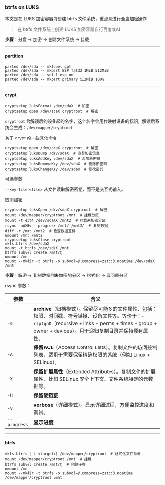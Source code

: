 [^tag]: linux

### btrfs on LUKS

本文是在 LUKS 加密容器内创建 btrfs 文件系统，重点是进行全盘加密操作

>   在 btrfs 文件系统上创建 LUKS 加密容器自行百度或AI



**步骤**：分盘 -> 加密 -> 创建文件系统 -> 挂载

---

#### partition



```shell
parted /dev/sda -- mklabel gpt
parted /dev/sda -- mkpart ESP fat32 1MiB 512MiB
parted /dev/sda -- set 1 esp on
parted /dev/sda -- mkpart primary 512MiB 100%
```

---

#### crypt



```shell
cryptsetup luksFormat /dev/sdaX  # 加密
cryptsetup open /dev/sdaX cryptroot  # 解密
```



`cryptroot`	给解锁后的设备起的名字，这个名字会用作映射设备的标识。解锁后系统会生成：`/dev/mapper/cryptroot`



关于 crypt 的一些其他命令

```shell
cryptsetup open /dev/sdaX cryptroot  # 解密
cryptsetup luksDump /dev/sdaX  # 查看加密信息
cryptsetup luksAddKey /dev/sdaX  # 添加新密码
cryptsetup luksRemoveKey /dev/sdaX  # 删除旧密码
cryptsetup luksChangeKey /dev/sdaX  # 修改密码
```



可选参数

`--key-file <file>`	从文件读取解密密钥，而不是交互式输入。



取消加密

```shell
cryptsetup luksOpen /dev/sdaX cryptroot  # 解密
mount /dev/mapper/cryptroot /mnt  # 挂载分区
mount -t ext4 /dev/sdaXX /mnt2  # 挂载未加密分区
rsync -aAXHv --progress /mnt/ /mnt2/  # 复制数据
diff -r /mnt /mnt2  # 检查数据差异
umount /mnt /mnt2
cryptsetup luksClose cryptroot
mkfs.btrfs /dev/sdaX
mount -t btrfs /dev/sdaX /mnt
btrfs subvol create /mnt/@
umount /mnt
mount --mkdir -t btrfs -o subvol=@,compress=zstd:3,noatime /dev/sdaX /mnt
```

**步骤**：解密 -> 复制数据到未加密的分区 -> 格式化 -> 写回原分区

rsync 参数：

| 参数         | 含义                                                         |
| ------------ | ------------------------------------------------------------ |
| `-a`         | **archive**（归档模式）。保留尽可能多的文件属性，包括：权限、时间戳、符号链接、设备文件等。等价于：`-rlptgoD`（recursive + links + perms + times + group + owner + devices）。用于递归复制目录并保持原有属性。 |
| `-A`         | **保留ACL**（Access Control Lists）。复制文件的访问控制列表，适用于需要保留精确权限的系统（例如 Linux + SELinux）。 |
| `-X`         | **保留扩展属性**（Extended Attributes）。复制文件的扩展属性，比如 SELinux 安全上下文、文件系统特定的元数据等。 |
| `-H`         | **保留硬链接**                                               |
| `-v`         | **verbose**（详细模式）。显示详细过程，方便监控进度和调试。  |
| `--progress` | **显示进度**                                                 |

---

#### btrfs



```shell
mkfs.btrfs [-L <target>] /dev/mapper/cryptroot  # 格式化文件系统
mount /dev/mapper/cryptroot /mnt  # 挂载
btrfs subvol create /mnt/@  # 创建子卷
umount /mnt
mount --mkdir -t btrfs -o subvol=@,compress=zstd:3,noatime /dev/mapper/cryptroot /mnt
```

